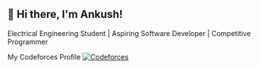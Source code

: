 ## 👋 Hi there, I'm Ankush!

Electrical Engineering Student |  Aspiring Software Developer |  Competitive Programmer

 My Codeforces Profile
[![Codeforces](https://img.shields.io/badge/Codeforces-AdoritAnks-blue?logo=Codeforces)](https://codeforces.com/profile/AdoritAnks)

